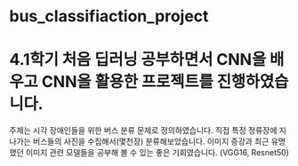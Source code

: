 # bus_classifiaction_project

# 4.1학기 처음 딥러닝 공부하면서 CNN을 배우고 CNN을 활용한 프로젝트를 진행하였습니다.

주제는 시각 장애인들을 위한 버스 분류 문제로 정의하였습니다. 직접 특정 정류장에 지나가는 버스들의 사진을 수집해서(몇천장) 분류해보았습니다. 이미지 증강과 최근 유명했던 이미지 관련 모델들을 공부해 볼 수 있는 좋은 기회였습니다. (VGG16, Resnet50)
